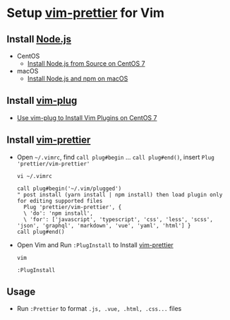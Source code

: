 # Setup [vim-prettier](https://github.com/prettier/vim-prettier) for Vim

## Install [Node.js](https://nodejs.org)
* CentOS
  * [Install Node.js from Source on CentOS 7](https://github.com/northbright/Notes/blob/master/front-end-web-dev/nodejs/install-nodejs-from-source-on-centos-7.md)
* macOS
  * [Install Node.js and npm on macOS](https://github.com/northbright/Notes/blob/master/front-end-web-dev/nodejs/install-nodejs-and-npm-on-macos.md)

## Install [vim-plug]([vim-plug](https://github.com/junegunn/vim-plug) )
*  [ Use vim-plug to Install Vim Plugins on CentOS 7](https://github.com/northbright/Notes/blob/master/Linux/vim/use-vim-plug-to-install-vim-plugins.md)

## Install [vim-prettier](https://github.com/prettier/vim-prettier)
* Open `~/.vimrc`, find `call plug#begin` ... `call plug#end()`, insert `Plug 'prettier/vim-prettier'`

  ```
  vi ~/.vimrc
  ```
  ```
  call plug#begin('~/.vim/plugged')
  " post install (yarn install | npm install) then load plugin only for editing supported files
    Plug 'prettier/vim-prettier', {
    \ 'do': 'npm install',
    \ 'for': ['javascript', 'typescript', 'css', 'less', 'scss', 'json', 'graphql', 'markdown', 'vue', 'yaml', 'html'] }
  call plug#end()
  ```

* Open Vim and Run `:PlugInstall` to Install [vim-prettier](https://github.com/prettier/vim-prettier)

  ```
  vim
  ```

  ```
  :PlugInstall
  ```

## Usage
* Run `:Prettier` to format `.js, .vue, .html, .css...` files 
